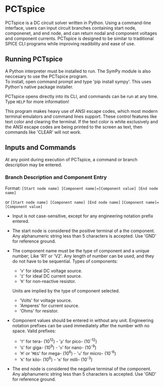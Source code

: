 # PCTspice
PCTspice is a DC circuit solver written in Python. 
Using a command-line interface, users can input circuit branches containing start node, componenet, and end node, and can return nodal and component voltages and component currents.
PCTspice is designed to be similar to traditional SPICE CLI programs while improving readibility and ease of use.

## Running PCTspice
A Python interpreter must be installed to run.  The SymPy module is also neccesary to use the PCTspice program.  
To install, open command prompt and type 'pip install sympy'.  This uses Python's native package installer.

PCTspice opens directly into its CLI, and commands can be run at any time.  Type `HELP` for more information!

This program makes heavy use of ANSI escape codes, which most modern terminal emulators and command lines support.
These control features like text color and clearing the terminal.  If the text color is white exclusively and the ANSI escape codes are being printed to the screen as text, then commands like 'CLEAR' will not work.


## Inputs and Commands
At any point during execution of PCTspice, a command or branch description may be entered.

### Branch Description and Component Entry
Format:     `[Start node name] [Component name]=[Component value] [End node name]`

  or        `[Start node name] [Component name] [End node name]`
            `[Component name]=[Component value]`
       
-  Input is not case-sensitive, except for any engineering notation prefix entered.
-  The start node is considered the positive terminal of a the component.  Any alphanumeric string less than 5 characters is accepted.  Use 'GND' for reference ground.
-  The component name must be the type of component and a unique number; Like 'R1' or 'V2'.  Any length of number can be used, and they do not have to be sequential.
   Types of components:
      - '`V`' for ideal DC voltage source.
      - '`I`' for ideal DC current source.
      - '`R`' for non-reactive resistor.
   
   Units are implied by the type of component selected.
      - 'Volts' for voltage source.
      - 'Amperes' for current source.
      - 'Ohms' for resistor.
     
-   Component values should be entered in without any unit.
    Engineering notation prefixes can be used immediately after the number with no space.
    Valid prefixes:
    - '`T`' for tera- (10<sup>12</sup>)               - '`p`' for pico- (10<sup>-12</sup>)
    - '`G`' for giga- (10<sup>9</sup>)                - '`n`' for nano- (10<sup>-9</sup>)
    - '`M`' or '`MEG`' for mega- (10<sup>6</sup>)     - '`u`' for micro- (10<sup>-6</sup>)
    - '`K`' for kilo- (10<sup>6</sup>)                - '`m`' for milli- (10<sup>-3</sup>)        
  
-   The end node is considered the negative terminal of the component.  Any alphanumeric string less than 5 characters is accepted.  Use 'GND' for reference ground.
